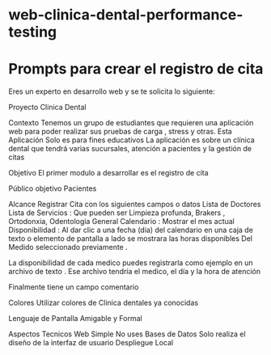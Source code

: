 # web-clinica-dental-performance-testing

# Prompts para crear el registro de cita

Eres un experto en desarrollo web y se te solicita lo siguiente:

Proyecto Clinica Dental

Contexto
Tenemos un grupo de estudiantes que requieren una aplicación web para poder realizar sus pruebas de carga , stress y otras. Esta Aplicación
Solo es para fines educativos
La aplicación es sobre un clínica dental que tendrá varias sucursales, atención a pacientes y la gestión de citas


Objetivo
El primer modulo a desarrollar es el registro de cita

Público objetivo
Pacientes 

Alcance
Registrar Cita con los siguientes campos o datos
Lista de Doctores
Lista de Servicios : Que pueden ser Limpieza profunda, Brakers , Ortodonxia, Odentologia General
Calendario : Mostrar el mes actual
Disponibilidad : Al dar clic a una fecha (dia) del calendario en una caja de texto o elemento de pantalla a lado se mostrara las horas disponibles
Del Medido seleccionado previamente .

La disponibilidad de cada medico puedes registrarla como ejemplo en un archivo de texto . Ese archivo tendría el medico, el día y la hora de atención

Finalmente tiene un campo comentario

Colores
Utilizar colores de Clinica dentales ya conocidas

Lenguaje de Pantalla
Amigable y Formal

Aspectos Tecnicos
Web Simple 
No uses Bases de Datos
Solo realiza el diseño de la interfaz de usuario
Despliegue Local


